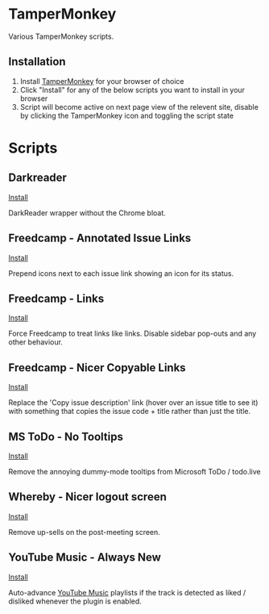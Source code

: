 TamperMonkey
============
Various TamperMonkey scripts.

Installation
------------
1. Install [TamperMonkey](https://www.tampermonkey.net) for your browser of choice
2. Click "Install" for any of the below scripts you want to install in your browser
3. Script will become active on next page view of the relevent site, disable by clicking the TamperMonkey icon and toggling the script state


Scripts
=======

Darkreader
----------
[Install](https://raw.githubusercontent.com/hash-bang/tampermonkey/master/darkreader.user.js)

DarkReader wrapper without the Chrome bloat.



Freedcamp - Annotated Issue Links
---------------------------------
[Install](https://raw.githubusercontent.com/hash-bang/tampermonkey/master/freedcamp-annotated-issue-links.user.js)

Prepend icons next to each issue link showing an icon for its status.


Freedcamp - Links
-----------------
[Install](https://raw.githubusercontent.com/hash-bang/tampermonkey/master/freedcamp-links.user.js)

Force Freedcamp to treat links like links. Disable sidebar pop-outs and any other behaviour.


Freedcamp - Nicer Copyable Links
--------------------------------
[Install](https://raw.githubusercontent.com/hash-bang/tampermonkey/master/freedcamp-nicer-copyable-links.user.js)

Replace the 'Copy issue description' link (hover over an issue title to see it) with something that copies the issue code + title rather than just the title.


MS ToDo - No Tooltips
---------------------
[Install](https://raw.githubusercontent.com/hash-bang/tampermonkey/master/ms-todo-no-tooltips.user.js)

Remove the annoying dummy-mode tooltips from Microsoft ToDo / todo.live


Whereby - Nicer logout screen
-----------------------------
[Install](https://raw.githubusercontent.com/hash-bang/tampermonkey/master/whereby-nicer-logout.user.js)

Remove up-sells on the post-meeting screen.


YouTube Music - Always New
--------------------------
[Install](https://raw.githubusercontent.com/hash-bang/tampermonkey/master/youtube-music-always-new.user.js)

Auto-advance [YouTube Music](https://music.youtube.com) playlists if the track is detected as liked / disliked whenever the plugin is enabled.

